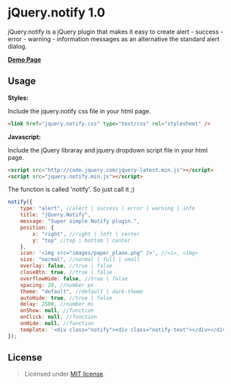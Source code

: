 jQuery.notify 1.0
================

jQuery.notify is a jQuery plugin that makes it easy to create alert - success - error - warning - information messages as an alternative the standard alert dialog.

__<a href="http://creativedream.net/plugins/jquery.notify/" target="_blank">Demo Page</a>__

Usage
-------
__Styles:__

Include the jquery.notify css file in your html page.
~~~~ html
<link href="jquery.notify.css" type="text/css" rel="stylesheet" />
~~~~
__Javascript:__

Include the jQuery libraray and jquery.dropdown script file in your html page.
~~~~ html
<script src="http://code.jquery.com/jquery-latest.min.js"></script>
<script src="jquery.notify.min.js"></script>
~~~~

The function is called 'notify'. So just call it ;)
~~~ javascript
notify({
	type: "alert", //alert | success | error | warning | info
	title: "jQuery.Notify",
	message: "Super simple Notify plugin.",
	position: {
	    x: "right", //right | left | center
	    y: "top" //top | bottom | center
	},
	icon: '<img src="images/paper_plane.png" />', //<i>, <img>
	size: "normal", //normal | full | small
	overlay: false, //true | false
	closeBtn: true, //true | false
	overflowHide: false, //true | false
	spacing: 20, //number px
	theme: "default", //default | dark-theme
	autoHide: true, //true | false
	delay: 2500, //number ms
	onShow: null, //function
	onClick: null, //function
	onHide: null, //function
	template: '<div class="notify"><div class="notify-text"></div></div>'
});
~~~~

License
-------
> Licensed under <a href="http://opensource.org/licenses/MIT">MIT license</a>.
